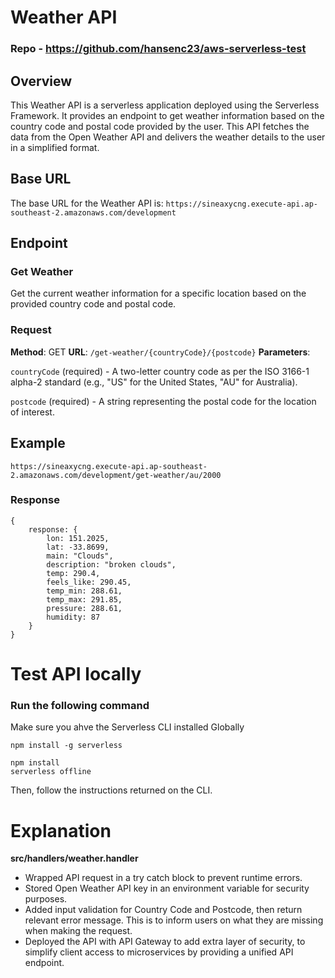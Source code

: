 # Weather API

### Repo - https://github.com/hansenc23/aws-serverless-test

## Overview

This Weather API is a serverless application deployed using the Serverless Framework. It provides an endpoint to get weather information based on the country code and postal code provided by the user. This API fetches the data from the Open Weather API and delivers the weather details to the user in a simplified format.

## Base URL

The base URL for the Weather API is:
`https://sineaxycng.execute-api.ap-southeast-2.amazonaws.com/development`

## Endpoint

### Get Weather

Get the current weather information for a specific location based on the provided country code and postal code.

### Request

**Method**: GET
**URL**: `/get-weather/{countryCode}/{postcode}`
**Parameters**:

`countryCode` (required) - A two-letter country code as per the ISO 3166-1 alpha-2 standard (e.g., "US" for the United States, "AU" for Australia).

`postcode` (required) - A string representing the postal code for the location of interest.

## Example

`https://sineaxycng.execute-api.ap-southeast-2.amazonaws.com/development/get-weather/au/2000`

### Response

```
{
    response: {
        lon: 151.2025,
        lat: -33.8699,
        main: "Clouds",
        description: "broken clouds",
        temp: 290.4,
        feels_like: 290.45,
        temp_min: 288.61,
        temp_max: 291.85,
        pressure: 288.61,
        humidity: 87
    }
}
```

# Test API locally

### Run the following command

Make sure you ahve the Serverless CLI installed Globally

```
npm install -g serverless
```

```
npm install
serverless offline
```

Then, follow the instructions returned on the CLI.

# Explanation

**src/handlers/weather.handler**

- Wrapped API request in a try catch block to prevent runtime errors.
- Stored Open Weather API key in an environment variable for security purposes.
- Added input validation for Country Code and Postcode, then return relevant error message. This is to inform users on what they are missing when making the request.
- Deployed the API with API Gateway to add extra layer of security, to simplify client access to microservices by providing a unified API endpoint.
